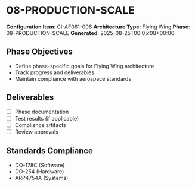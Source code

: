 # 08-PRODUCTION-SCALE

**Configuration Item**: CI-AF061-006
**Architecture Type**: Flying Wing
**Phase**: 08-PRODUCTION-SCALE
**Generated**: 2025-08-25T00:05:08+00:00

## Phase Objectives
- Define phase-specific goals for Flying Wing architecture
- Track progress and deliverables
- Maintain compliance with aerospace standards

## Deliverables
- [ ] Phase documentation
- [ ] Test results (if applicable)
- [ ] Compliance artifacts
- [ ] Review approvals

## Standards Compliance
- DO-178C (Software)
- DO-254 (Hardware)
- ARP4754A (Systems)
